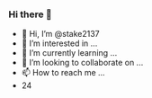 ### Hi there 👋
- 👋 Hi, I’m @stake2137
- 👀 I’m interested in ...
- 🌱 I’m currently learning ...
- 💞️ I’m looking to collaborate on ...
- 📫 How to reach me ...
- 24
<!--
**Themanhdh/themanhdh** is a ✨ _special_ ✨ repository because its `README.md` (this file) appears on your GitHub profile.



